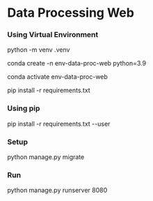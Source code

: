 # Data Processing Web

### Using Virtual Environment

python -m venv .venv

conda create -n env-data-proc-web python=3.9

conda activate env-data-proc-web

pip install -r requirements.txt

### Using pip

pip install -r requirements.txt --user

### Setup

python manage.py migrate

### Run

python manage.py runserver 8080
